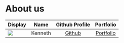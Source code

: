 # About us

Display | Name | Github Profile | Portfolio 
--------|:----:|:--------------:|:---------:
![](https://via.placeholder.com/100.png?text=Photo) | Kenneth | [Github](https://github.com/) | [Portfolio](docs/team/johndoe.md)
